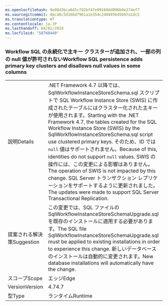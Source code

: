 ```yaml
---
ms.openlocfilehash: 9e98d3bca645cf82bf4fe99160dd096b0e274ef7
ms.sourcegitcommit: 0aca6c5d166d7961a1e354c248495645b97a1dc5
ms.translationtype: HT
ms.contentlocale: ja-JP
ms.lasthandoff: 04/01/2019
ms.locfileid: "58760440"
---
```

### <a name="workflow-sql-persistence-adds-primary-key-clusters-and-disallows-null-values-in-some-columns"></a><span data-ttu-id="ffed5-101">Workflow SQL の永続化で主キー クラスターが追加され、一部の列の null 値が許可されない</span><span class="sxs-lookup"><span data-stu-id="ffed5-101">Workflow SQL persistence adds primary key clusters and disallows null values in some columns</span></span>

|   |   |
|---|---|
|<span data-ttu-id="ffed5-102">説明</span><span class="sxs-lookup"><span data-stu-id="ffed5-102">Details</span></span>|<span data-ttu-id="ffed5-103">.NET Framework 4.7 以降では、SqlWorkflowInstanceStoreSchema.sql スクリプトで SQL Workflow Instance Store (SWIS) に作成されたテーブルにはクラスター化された主キーが使用されます。</span><span class="sxs-lookup"><span data-stu-id="ffed5-103">Starting with the .NET Framework 4.7, the tables created for the SQL Workflow Instance Store (SWIS) by the SqlWorkflowInstanceStoreSchema.sql script use clustered primary keys.</span></span> <span data-ttu-id="ffed5-104">そのため、ID では <code>null</code> 値はサポートされません。</span><span class="sxs-lookup"><span data-stu-id="ffed5-104">Because of this, identities do not support <code>null</code> values.</span></span> <span data-ttu-id="ffed5-105">SWIS の操作には、この変更による影響はありません。</span><span class="sxs-lookup"><span data-stu-id="ffed5-105">The operation of SWIS is not impacted by this change.</span></span> <span data-ttu-id="ffed5-106">SQL Server トランザクション レプリケーションをサポートするように更新されました。</span><span class="sxs-lookup"><span data-stu-id="ffed5-106">The updates were made to support SQL Server Transactional Replication.</span></span>|
|<span data-ttu-id="ffed5-107">提案される解決策</span><span class="sxs-lookup"><span data-stu-id="ffed5-107">Suggestion</span></span>|<span data-ttu-id="ffed5-108">この変更では、SQL ファイルの SqlWorkflowInstanceStoreSchemaUpgrade.sql を既存のインストールに適用する必要があります。</span><span class="sxs-lookup"><span data-stu-id="ffed5-108">The SQL file SqlWorkflowInstanceStoreSchemaUpgrade.sql must be applied to existing installations in order to experience this change.</span></span> <span data-ttu-id="ffed5-109">新しいデータベースのインストールは自動的に変更されます。</span><span class="sxs-lookup"><span data-stu-id="ffed5-109">New database installations will automatically have the change.</span></span>|
|<span data-ttu-id="ffed5-110">スコープ</span><span class="sxs-lookup"><span data-stu-id="ffed5-110">Scope</span></span>|<span data-ttu-id="ffed5-111">エッジ</span><span class="sxs-lookup"><span data-stu-id="ffed5-111">Edge</span></span>|
|<span data-ttu-id="ffed5-112">Version</span><span class="sxs-lookup"><span data-stu-id="ffed5-112">Version</span></span>|<span data-ttu-id="ffed5-113">4.7</span><span class="sxs-lookup"><span data-stu-id="ffed5-113">4.7</span></span>|
|<span data-ttu-id="ffed5-114">型</span><span class="sxs-lookup"><span data-stu-id="ffed5-114">Type</span></span>|<span data-ttu-id="ffed5-115">ランタイム</span><span class="sxs-lookup"><span data-stu-id="ffed5-115">Runtime</span></span>|

